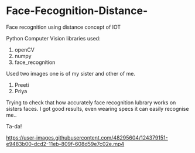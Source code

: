 # Face-Fecognition-Distance-
Face recognition using distance concept of IOT

Python Computer Vision libraries used:
1. openCV
2. numpy
3. face_recognition

Used two images one is of my sister and other of me.
1. Preeti
2. Priya

Trying to check that how accurately face recognition lubrary works on sisters faces. I got good results, even wearing specs it can easily recognise me..

Ta-da!

https://user-images.githubusercontent.com/48295604/124379151-e9483b00-dcd2-11eb-809f-608d59e7c02e.mp4

